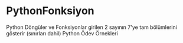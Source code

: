 # PythonFonksiyon
Python Döngüler ve Fonksiyonlar girilen 2 sayının 7'ye tam bölümlerini gösterir (sınırları dahil) Python Ödev Örnekleri


